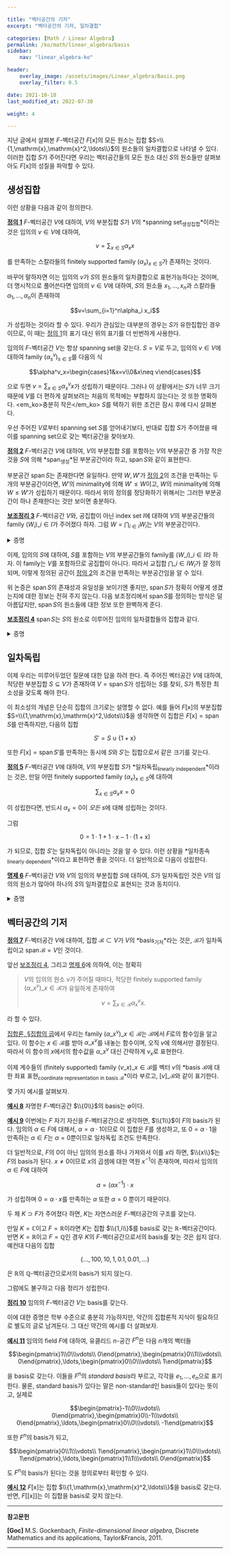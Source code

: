 ```yaml
---

title: "벡터공간의 기저"
excerpt: "벡터공간의 기저, 일차결합"

categories: [Math / Linear Algebra]
permalink: /ko/math/linear_algebra/basis
sidebar: 
    nav: "linear_algebra-ko"

header:
    overlay_image: /assets/images/Linear_algebra/Basis.png
    overlay_filter: 0.5

date: 2021-10-10
last_modified_at: 2022-07-30

weight: 4

---
```


지난 글에서 살펴본 $F$-벡터공간 $F[\mathrm{x}]$의 모든 원소는 집합 $S=\\{1,\mathrm{x},\mathrm{x}^2,\ldots\\}$의 원소들의 일차결합으로 나타낼 수 있다. 이러한 집합 $S$가 주어진다면 우리는 벡터공간들의 모든 원소 대신 $S$의 원소들만 살펴보아도 $F[\mathrm{x}]$의 성질을 파악할 수 있다.

## 생성집합

이런 상황을 다음과 같이 정의한다.

<div class="definition" markdown="1">

<ins id="df1">**정의 1**</ins> $F$-벡터공간 $V$에 대하여, $V$의 부분집합 $S$가 $V$의 *spanning set<sub>생성집합</sub>*이라는 것은 임의의 $v\in V$에 대하여, 

$$v=\sum_{x\in S}\alpha_xx$$

를 만족하는 스칼라들의 finitely supported family $(\alpha_x)_{x\in S}$가 존재하는 것이다. 

</div>

바꾸어 말하자면 이는 임의의 $v$가 $S$의 원소들의 일차결합으로 표현가능하다는 것이며, 더 명시적으로 풀어쓴다면 임의의 $v\in V$에 대하여, $S$의 원소들 $x_1,\ldots, x_n$과 스칼라들 $\alpha_1,\ldots,\alpha_n$이 존재하여

$$v=\sum_{i=1}^n\alpha_i x_i$$

가 성립하는 것이라 할 수 있다. 우리가 관심있는 대부분의 경우는 $S$가 유한집합인 경우이므로, 이 때는 [정의 1](#df1)의 표기 대신 위의 표기를 더 빈번하게 사용한다.

임의의 $F$-벡터공간 $V$는 항상 spanning set을 갖는다. $S=V$로 두고, 임의의 $v\in V$에 대하여 family $(\alpha^v_s)_{s\in S}$를 다음의 식

$$\alpha^v_x=\begin{cases}1&x=v\\0&x\neq v\end{cases}$$

으로 두면 $v=\sum_{x\in S}\alpha_x^vx$가 성립하기 때문이다. 그러나 이 상황에서는 $S$가 너무 크기 때문에 $V$를 더 편하게 살펴보려는 처음의 목적에는 부합하지 않는다는 것 또한 명확하다. <em_ko>충분히 작은</em_ko> $S$를 택하기 위한 조건은 잠시 후에 다시 살펴본다.

우선 주어진 $V$로부터 spanning set $S$를 얻어내기보다, 반대로 집합 $S$가 주어졌을 때 이를 spanning set으로 갖는 벡터공간을 찾아보자. 

<div class="definition" markdown="1">

<ins id="df2">**정의 2**</ins> $F$-벡터공간 $V$에 대하여, $V$의 부분집합 $S$를 포함하는 $V$의 부분공간 중 가장 작은 것을 $S$에 의해 *span<sub>생성</sub>*된 부분공간이라 하고, $\operatorname{span}S$와 같이 표현한다.

</div>

부분공간 $\operatorname{span}S$는 존재한다면 유일하다. 만약 $W,W'$가 [정의 2](#df2)의 조건을 만족하는 두 개의 부분공간이라면, $W'$의 minimality에 의해 $W'\leq W$이고, $W$의 minimality에 의해 $W\leq W'$가 성립하기 때문이다. 따라서 위의 정의를 정당화하기 위해서는 그러한 부분공간이 하나 존재한다는 것만 보이면 충분하다.

<div class="proposition" markdown="1">

<ins id="lem3">**보조정리 3**</ins> $F$-벡터공간 $V$와, 공집합이 아닌 index set $I$에 대하여 $V$의 부분공간들의 family $(W_i)\_{i\in I}$가 주어졌다 하자. 그럼 $W=\bigcap_{i\in I} W_i$는 $V$의 부분공간이다.

</div>
<details class="proof" markdown="1">
<summary>증명</summary>

임의의 $w_1, w_2\in W$에 대하여, $w_1+w_2\in W$임을 보이자. $w_1$과 $w_2$ 각각이 $W$의 원소이므로, 모든 $i\in I$에 대하여 $w_1,w_2$는 $W_i$의 원소이고, 따라서 $w_1+w_2\in W_i$가 모든 $i$에 대해 성립한다. 이제 다시 $W$의 정의에 의해 $w_1+w_2\in W$가 성립한다.

이와 유사하게 임의의 $w\in W$와 $\alpha\in F$에 대하여

$$w\in W\implies w\in W_i\text{ for all $i$}\implies \alpha w\in W_i\text{ for all $i$}\implies \alpha w\in W$$

이므로 $W$는 스칼라곱에 대해서도 닫혀있고, $0\in W$도 자명하므로 $W$는 부분공간이 된다.

</details>

이제, 임의의 $S$에 대하여, <phrase>$S$를 포함하는 $V$의 부분공간들의 family</phrase>를 $(W\_i)\_{i\in I}$라 하자. 이 family는 $V$를 포함하므로 공집합이 아니다. 따라서 교집합 $\bigcap\_{i\in I} W_i$가 잘 정의되며, 이렇게 정의된 공간이 [정의 2](#df2)의 조건을 만족하는 부분공간임을 알 수 있다. 

위 논증은 $\operatorname{span}S$의 존재성과 유일성을 보이기엔 좋지만, $\operatorname{span}S$가 정확히 어떻게 생겼는지에 대한 정보는 전혀 주지 않는다. 다음 보조정리에서 $\operatorname{span}S$를 정의하는 방식은 덜 아름답지만, $\operatorname{span}S$의 원소들에 대한 정보 또한 완벽하게 준다.

<div class="proposition" markdown="1">

<ins id="lem4">**보조정리 4**</ins> $\operatorname{span}S$는 $S$의 원소로 이루어진 임의의 일차결합들의 집합과 같다.

</div>
<details class="proof" markdown="1">
<summary>증명</summary>

<phrase>$S$의 원소로 이루어진 임의의 일차결합들의 집합</phrase>을 $\langle S\rangle$으로 표기하자. 즉 $\langle S\rangle$의 모든 원소들은 finitely supported family $(\alpha\_x)\_{x\in S}$에 대하여 $\sum\_{x\in S}\alpha\_xx$의 꼴로 나타낼 수 있고, 거꾸로 이러한 꼴을 갖는 모든 벡터들은 $\langle S\rangle$의 원소이다.

$\langle S\rangle$의 두 원소 $v,w$가 각각 다음의 식

$$v=\sum_{x\in S}\alpha_xx,\qquad w=\sum_{x\in S}\beta_xx$$

으로 주어졌다 하자. 그럼 

$$v+w=\sum_{x\in S}\alpha_xx+\sum_{x\in S}\beta_xx=\sum_{x\in S}(\alpha_x+\beta_x)x$$

이고, $(\alpha\_x+\beta\_x)\_{x\in S}$는 스칼라들의 finitely supported family이므로 $v+w\in S$이다. 비슷하게, 임의의 스칼라 $\gamma$에 대하여

$$\gamma v=\gamma\sum_{x\in S}\alpha_xx=\sum_{x\in S}(\gamma\alpha_x)s$$

이고 $(\gamma\alpha\_x)\_{x\in S}$는 스칼라들의 finitely supported family이므로 $\gamma v$ 또한 $\langle S\rangle$에 속한다. 따라서 $\langle S\rangle$은 $S$를 포함하는 $V$의 부분공간이 되므로 정의에 의해 $\operatorname{span}S\leq \langle S\rangle$이다.

한편, [§부분공간, 명제 3](/ko/math/linear_algebra/subspace#pp3)에 의하여, $S$를 포함하는 임의의 부분공간은 $S$의 원소들의 일차결합 또한 포함해야 하므로 $\langle S\rangle\leq\operatorname{span}S$가 성립한다.

</details>


## 일차독립

이제 우리는 미루어두었던 질문에 대한 답을 하려 한다. 즉 주어진 벡터공간 $V$에 대하여, 적당한 부분집합 $S\subseteq V$가 존재하여 $V=\operatorname{span}S$가 성립하는 $S$를 찾되, $S$가 특정한 최소성을 갖도록 해야 한다. 

이 최소성의 개념은 단순히 집합의 크기로는 설명할 수 없다. 예를 들어 $F[\mathrm{x}]$의 부분집합 $S=\\{1,\mathrm{x},\mathrm{x}^2,\ldots\\}$을 생각하면 이 집합은 $F[\mathrm{x}]=\operatorname{span}S$를 만족하지만, 다음의 집합

$$S'=S\cup\{1+\mathrm{x}\}$$

또한 $F[\mathrm{x}]=\operatorname{span}S'$를 만족하는 동시에 $S$와 $S'$는 집합으로서 같은 크기를 갖는다. 

<div class="definition" markdown="1">

<ins id="df5">**정의 5**</ins> $F$-벡터공간 $V$에 대하여, $V$의 부분집합 $S$가 *일차독립<sub>linearly independent</sub>*이라는 것은, 만일 어떤 finitely supported family $(\alpha_x)_{x\in S}$에 대하여

$$\sum_{x\in S} \alpha_xx=0$$

이 성립한다면, 반드시 $\alpha_x=0$이 *모든* $s$에 대해 성립하는 것이다.

</div>

그럼

$$0=1\cdot1+1\cdot\mathrm{x}-1\cdot(1+\mathrm{x})$$

가 되므로, 집합 $S'$는 일차독립이 아니라는 것을 알 수 있다. 이런 상황을 *일차종속<sub>linearly dependent</sub>*이라고 표현하면 좋을 것이다. 더 일반적으로 다음이 성립한다.

<div class="proposition" markdown="1">

<ins id="pp6">**명제 6**</ins> $F$-벡터공간 $V$와 $V$의 임의의 부분집합 $S$에 대하여, $S$가 일차독립인 것은 $V$의 임의의 원소가 많아야 하나의 $S$의 일차결합으로 표현되는 것과 동치이다.

</div>
<details class="proof" markdown="1">
<summary>증명</summary>

우선, 뒤의 조건이 성립한다면, $0\in V$를 $S$의 일차결합으로 표현하는 방법도 많아야 하나 뿐이다. 그런데

$$0=\sum_{x\in S}0x$$

이므로, 만일 $\sum_{x\in S}\alpha_xx=0$이라면 유일성에 의해 $\alpha_x=0$이 항상 성립한다. 따라서 $S$는 일차독립이다.

반대 방향을 보이기 위해, 결론에 반하여 $S$가 일차독립이지만 두 $S$의 일차결합

$$v=\sum_{x\in S}\alpha_xx=\sum_{x\in S}\beta_xx$$

으로 표현된다 가정하자. 그럼 $0=v-v$이므로,

$$0=v-v=\sum_{x\in S}\alpha_xx-\sum_{x\in S}\beta_xx=\sum_{x\in S}(\alpha_x-\beta_x)x$$

인데, $S$가 일차독립이므로 정의에 의해 $\alpha_x-\beta_x=0$이 모든 $x$에 대해 성립한다. 이는 $\sum\alpha_xx$와 $\sum\beta_xx$가 서로 다른 표현이라는 것에 모순이므로 증명이 완료된다.

</details>

## 벡터공간의 기저

<div class="definition" markdown="1">

<ins id="df7">**정의 7**</ins> $F$-벡터공간 $V$에 대하여, 집합 $\mathcal{B}\subset V$가 $V$의 *basis<sub>기저</sub>*라는 것은, $\mathcal{B}$가 일차독립이고 $\operatorname{span}\mathcal{B}=V$인 것이다.

</div>

앞선 [보조정리 4](#lem4), 그리고 [명제 6](#pp6)에 의하여, 이는 정확히 

> $V$의 임의의 원소 $v$가 주어질 때마다, 적당한 finitely supported family $(\alpha\_x^v)\_{x\in \mathcal{B}}$가 유일하게 존재하여
>
> $$v=\sum_{x\in \mathcal{B}}\alpha_x^vx.$$  
>

라 할 수 있다. 

[집합론, §집합의 곱](/ko/math/set_theory/product_of_sets)에서 우리는 family $(\alpha\_x^v)\_{x\in\mathcal{B}}$는 $\mathcal{B}$에서 $F$로의 함수임을 알고 있다. 이 함수는 $x\in\mathcal{B}$를 받아 $\alpha\_x^v$를 내놓는 함수이며, 오직 $v$에 의해서만 결정된다. 따라서 이 함수의 $x$에서의 함수값을 $\alpha\_x^v$ 대신 간략하게 $v_x$로 표현한다. 

이제 계수들의 (finitely supported) family $(v\_x)\_{x\in \mathcal{B}}$를 벡터 $v$의 *basis $\mathcal{B}$에 대한 좌표 표현<sub>coordinate representation in basis $\mathcal{B}$</sub>*이라 부르고, $[v]\_\mathcal{B}$와 같이 표기한다. 

몇 가지 예시를 살펴보자.

<div class="example" markdown="1">

<ins id="ex8">**예시 8**</ins> 자명한 $F$-벡터공간 $\\{0\\}$의 basis는 $\emptyset$이다.

</div>

<div class="example" markdown="1">

<ins id="ex9">**예시 9**</ins> 이번에는 $F$ 자기 자신을 $F$-벡터공간으로 생각하면, $\\{1\\}$이 $F$의 basis가 된다. 임의의 $\alpha\in F$에 대해서, $\alpha=\alpha\cdot 1$이므로 이 집합은 $F$를 생성하고, 또 $0=\alpha\cdot 1$을 만족하는 $\alpha\in F$는 $\alpha=0$뿐이므로 일차독립 조건도 만족한다.

더 일반적으로, $F$의 0이 아닌 임의의 원소를 하나 가져와서 이를 $x$라 하면, $\\{x\\}$는 $F$의 basis가 된다. $x\neq 0$이므로 $x$의 곱셈에 대한 역원 $x^{-1}$이 존재하며, 따라서 임의의 $\alpha\in F$에 대하여

$$\alpha=(\alpha x^{-1})\cdot x$$

가 성립하며 $0=\alpha\cdot x$를 만족하는 $\alpha$ 또한 $\alpha=0$ 뿐이기 때문이다. 

</div>

두 체 $K\supset F$가 주어졌다 하면, $K$는 자연스러운 $F$-벡터공간의 구조를 갖는다.

만일 $K=\mathbb{C}$이고 $F=\mathbb{R}$이라면 $K$는 집합 $\\{1,i\\}$를 basis로 갖는 $\mathbb{R}$-벡터공간이다. 반면 $K=\mathbb{R}$이고 $F=\mathbb{Q}$인 경우 $K$의 $F$-벡터공간으로서의 basis를 찾는 것은 쉽지 않다. 예컨대 다음의 집합

$$\{\ldots,100,10,1,0.1,0.01,\ldots\}$$

은 $\mathbb{R}$의 $\mathbb{Q}$-벡터공간으로서의 basis가 되지 않는다. 

그럼에도 불구하고 다음 정리가 성립한다.

<div class="proposition" markdown="1">

<ins id="thm10">**정리 10**</ins> 임의의 $F$-벡터공간 $V$는 basis를 갖는다.

</div>

이에 대한 증명은 학부 수준으로 충분히 가능하지만, 약간의 집합론적 지식이 필요하므로 별도의 글로 남겨둔다. 그 대신 약간의 예시를 더 살펴보자. 

<div class="example" markdown="1">

<ins id="ex11">**예시 11**</ins> 임의의 field $F$에 대하여, 유클리드 $n$-공간 $F^n$은 다음 $n$개의 벡터들

$$\begin{pmatrix}1\\0\\\vdots\\ 0\end{pmatrix},\begin{pmatrix}0\\1\\\vdots\\ 0\end{pmatrix},\ldots,\begin{pmatrix}0\\0\\\vdots\\ 1\end{pmatrix}$$

을 basis로 갖는다. 이들을 $F^n$의 *standard basis*라 부르고, 각각을 $e_1,\ldots,e_n$으로 표기한다. 물론, standard basis가 있다는 말은 non-standard인 basis들이 있다는 뜻이고, 실제로

$$\begin{pmatrix}-1\\0\\\vdots\\ 0\end{pmatrix},\begin{pmatrix}0\\-1\\\vdots\\ 0\end{pmatrix},\ldots,\begin{pmatrix}0\\0\\\vdots\\ -1\end{pmatrix}$$

또한 $F^n$의 basis가 되고, 

$$\begin{pmatrix}0\\1\\\vdots\\ 1\end{pmatrix},\begin{pmatrix}1\\0\\\vdots\\ 1\end{pmatrix},\ldots,\begin{pmatrix}1\\1\\\vdots\\ 0\end{pmatrix}$$

도 $F^n$의 basis가 된다는 것을 정의로부터 확인할 수 있다.

</div>
<div class="example" markdown="1">

<ins id="ex12">**예시 12**</ins> $F[\mathrm{x}]$는 집합 $\\{1,\mathrm{x},\mathrm{x}^2,\ldots\\}$을 basis로 갖는다. 반면, $F[[\mathrm{x}]]$는 이 집합을 basis로 갖지 않는다.  

</div>

---

**참고문헌**

**[Goc]** M.S. Gockenbach, *Finite-dimensional linear algebra*, Discrete Mathematics and its applications, Taylor&Francis, 2011.

---